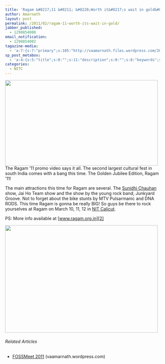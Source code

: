 ```yaml
---
title: 'Ragam &#8217;11 &#8211; &#8220;Worth it&#8217;s wait in gold&#8221;'
author: Amarnath
layout: post
permalink: /2011/02/ragam-11-worth-its-wait-in-gold/
jabber_published:
  - 1298854000
email_notification:
  - 1298854002
tagazine-media:
  - 'a:7:{s:7:"primary";s:105:"http://vaamarnath.files.wordpress.com/2011/02/175819_190108607690530_180399488661442_538989_1816893_o.jpg";s:6:"images";a:2:{s:105:"http://vaamarnath.files.wordpress.com/2011/02/170742_181748391859885_180399488661442_488412_3752762_o.jpg";a:6:{s:8:"file_url";s:105:"http://vaamarnath.files.wordpress.com/2011/02/170742_181748391859885_180399488661442_488412_3752762_o.jpg";s:5:"width";s:4:"1280";s:6:"height";s:3:"720";s:4:"type";s:5:"image";s:4:"area";s:6:"921600";s:9:"file_path";s:0:"";}s:105:"http://vaamarnath.files.wordpress.com/2011/02/175819_190108607690530_180399488661442_538989_1816893_o.jpg";a:6:{s:8:"file_url";s:105:"http://vaamarnath.files.wordpress.com/2011/02/175819_190108607690530_180399488661442_538989_1816893_o.jpg";s:5:"width";s:4:"1414";s:6:"height";s:4:"1000";s:4:"type";s:5:"image";s:4:"area";s:7:"1414000";s:9:"file_path";s:0:"";}}s:6:"videos";a:0:{}s:11:"image_count";s:1:"2";s:6:"author";s:7:"7275700";s:7:"blog_id";s:8:"14700329";s:9:"mod_stamp";s:19:"2011-02-28 00:46:30";}'
sp_post_metabox:
  - 'a:4:{s:5:"title";s:0:"";s:11:"description";s:0:"";s:8:"keywords";s:0:"";s:7:"noindex";s:0:"";}'
categories:
  - NITC
---
```

<p id="top" />

[<img class="aligncenter size-full wp-image-423" title="Ragam" src="http://vaamarnath.co.in/wp-blog/wp-content/uploads/2011/02/170742_181748391859885_180399488661442_488412_3752762_o.jpg" alt="" width="497" height="279" />][1]The Ragam &#8217;11 promo video says it all. The second largest cultural fest in south India comes with a bang this time. The Golden Jubilee Edition, Ragam &#8217;11!</p> 





The main attractions this time for Ragam are several. The <a class="zem_slink" title="Sunidhi Chauhan" href="http://en.wikipedia.org/wiki/Sunidhi_Chauhan" rel="wikipedia">Sunidhi Chauhan</a> show, Jai Ho Team show and the show by the young rock band, Junkyard Groove. Not to forget about the bike stunts by MTV Pulsarmanic and DNA RODS. This time Ragam is gonna be really BIG! So guys be there to rock yourselves at Ragam on March 10, 11, 12 in <a class="zem_slink" title="National Institute of Technology Calicut" href="http://en.wikipedia.org/wiki/National_Institute_of_Technology_Calicut" rel="wikipedia">NIT Calicut</a>.

PS: More info available at [www.ragam.org.in][2]

[<img class="aligncenter size-full wp-image-426" title="Ragam Proshow" src="http://vaamarnath.co.in/wp-blog/wp-content/uploads/2011/02/175819_190108607690530_180399488661442_538989_1816893_o.jpg" alt="" width="497" height="351" />][3]

<h6 class="zemanta-related-title" style="font-size: 1em;">
  Related Articles
</h6>

<ul class="zemanta-article-ul">
  <li class="zemanta-article-ul-li">
    <a href="http://vaamarnath.wordpress.com/2011/01/23/fossmeet-2011/">FOSSMeet 2011</a> (vaamarnath.wordpress.com)
  </li>
</ul>

 [1]: http://vaamarnath.co.in/wp-blog/wp-content/uploads/2011/02/170742_181748391859885_180399488661442_488412_3752762_o.jpg
 [2]: http://www.ragam.org.in "www.ragam.org.in"
 [3]: http://vaamarnath.co.in/wp-blog/wp-content/uploads/2011/02/175819_190108607690530_180399488661442_538989_1816893_o.jpg